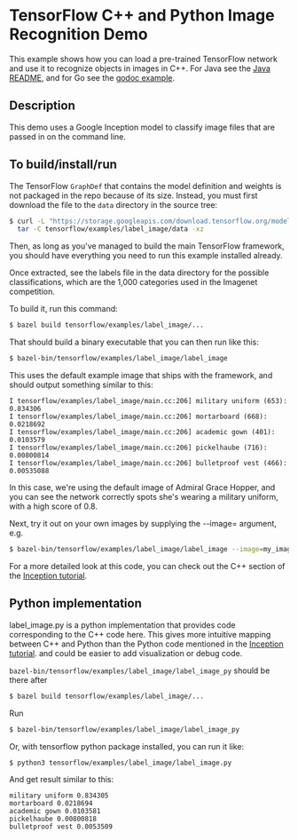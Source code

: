 # TensorFlow C++ and Python Image Recognition Demo

This example shows how you can load a pre-trained TensorFlow network and use it
to recognize objects in images in C++. For Java see the [Java
README](https://github.com/galeone/tensorflow/tree/master/tensorflow/java),
and for Go see the [godoc
example](https://godoc.org/github.com/galeone/tensorflow/tensorflow/go#ex-package).

## Description

This demo uses a Google Inception model to classify image files that are passed
in on the command line.

## To build/install/run

The TensorFlow `GraphDef` that contains the model definition and weights is not
packaged in the repo because of its size. Instead, you must first download the
file to the `data` directory in the source tree:

```bash
$ curl -L "https://storage.googleapis.com/download.tensorflow.org/models/inception_v3_2016_08_28_frozen.pb.tar.gz" |
  tar -C tensorflow/examples/label_image/data -xz
```

Then, as long as you've managed to build the main TensorFlow framework, you
should have everything you need to run this example installed already.

Once extracted, see the labels file in the data directory for the possible
classifications, which are the 1,000 categories used in the Imagenet
competition.

To build it, run this command:

```bash
$ bazel build tensorflow/examples/label_image/...
```

That should build a binary executable that you can then run like this:

```bash
$ bazel-bin/tensorflow/examples/label_image/label_image
```

This uses the default example image that ships with the framework, and should
output something similar to this:

```
I tensorflow/examples/label_image/main.cc:206] military uniform (653): 0.834306
I tensorflow/examples/label_image/main.cc:206] mortarboard (668): 0.0218692
I tensorflow/examples/label_image/main.cc:206] academic gown (401): 0.0103579
I tensorflow/examples/label_image/main.cc:206] pickelhaube (716): 0.00800814
I tensorflow/examples/label_image/main.cc:206] bulletproof vest (466): 0.00535088
```

In this case, we're using the default image of Admiral Grace Hopper, and you can
see the network correctly spots she's wearing a military uniform, with a high
score of 0.8.

Next, try it out on your own images by supplying the --image= argument, e.g.

```bash
$ bazel-bin/tensorflow/examples/label_image/label_image --image=my_image.png
```

For a more detailed look at this code, you can check out the C++ section of the
[Inception tutorial](https://www.tensorflow.org/tutorials/image_recognition/).

## Python implementation

label_image.py is a python implementation that provides code corresponding
to the C++ code here. This gives more intuitive mapping between C++ and
Python than the Python code mentioned in the
[Inception tutorial](https://www.tensorflow.org/tutorials/image_recognition/).
and could be easier to add visualization or debug code.


`bazel-bin/tensorflow/examples/label_image/label_image_py` should be there after
```bash
$ bazel build tensorflow/examples/label_image/...
```

Run

```bash
$ bazel-bin/tensorflow/examples/label_image/label_image_py
```

Or, with tensorflow python package installed, you can run it like:
```bash
$ python3 tensorflow/examples/label_image/label_image.py
```

And get result similar to this:
```
military uniform 0.834305
mortarboard 0.0218694
academic gown 0.0103581
pickelhaube 0.00800818
bulletproof vest 0.0053509
```
